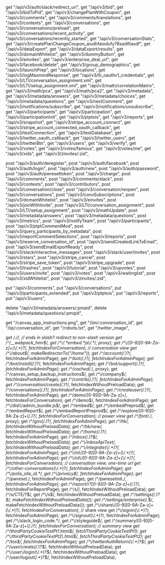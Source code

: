 get "/api/v3/auth/slack/redirect_uri",
get "/api/v3/bid",
get "/api/v3/bidToPid",
get "/api/v3/changePlanWithCoupon",
get "/api/v3/comments",
get "/api/v3/comments/translations",
get "/api/v3/contexts",
get "/api/v3/conversations",
get "/api/v3/conversations/preload",
get "/api/v3/conversations/recent_activity",
get "/api/v3/conversations/recently_started",
get "/api/v3/conversationStats",
get "/api/v3/createPlanChangeCoupon_aiudhfaiodufy78sadtfiasdf",
get "/api/v3/dataExport",
get "/api/v3/dataExport/results",
get "/api/v3/domainWhitelist",
get "/api/v3/dummyButton",
get "/api/v3/einvites",
get "/api/v3/enterprise_deal_url",
get "/api/v3/facebook/delete",
get "/api/v3/group_demographics",
get "/api/v3/launchPrep",
get "/api/v3/locations",
get "/api/v3/logMaxmindResponse",
get "/api/v3/lti_oauthv1_credentials",
get "/api/v3/LTI/conversation_assignment.xml",
get "/api/v3/LTI/setup_assignment.xml",
get "/api/v3/math/correlationMatrix",
get "/api/v3/math/pca",
get "/api/v3/math/pca2",
get "/api/v3/metadata",
get "/api/v3/metadata/answers",
get "/api/v3/metadata/choices",
get "/api/v3/metadata/questions",
get "/api/v3/nextComment",
get "/api/v3/notifications/subscribe",
get "/api/v3/notifications/unsubscribe",
get "/api/v3/participants",
get "/api/v3/participation",
get "/api/v3/participationInit",
get "/api/v3/ptptois",
get "/api/v3/reports",
get "/api/v3/snapshot",
get "/api/v3/stripe_account_connect",
get "/api/v3/stripe_account_connected_oauth_callback",
get "/api/v3/testConnection",
get "/api/v3/testDatabase",
get "/api/v3/twitter_oauth_callback",
get "/api/v3/twitter_users",
get "/api/v3/twitterBtn",
get "/api/v3/users",
get "/api/v3/verify",
get "/api/v3/votes",
get "/api/v3/votes/famous",
get "/api/v3/votes/me",
get "/api/v3/xids",
get "/api/v3/zinvites/:zid",

post "/api/v3/auth/deregister",
post "/api/v3/auth/facebook",
post "/api/v3/auth/login",
post "/api/v3/auth/new",
post "/api/v3/auth/password",
post "/api/v3/auth/pwresettoken",
post "/api/v3/charge",
post "/api/v3/comments",
post "/api/v3/comments/slack",
post "/api/v3/contexts",
post "/api/v3/contributors",
post "/api/v3/conversation/close",
post "/api/v3/conversation/reopen",
post "/api/v3/conversations",
post "/api/v3/convSubscriptions",
post "/api/v3/domainWhitelist",
post "/api/v3/einvites",
post "/api/v3/joinWithInvite",
post "/api/v3/LTI/conversation_assignment",
post "/api/v3/LTI/setup_assignment",
post "/api/v3/mathUpdate",
post "/api/v3/metadata/answers",
post "/api/v3/metadata/questions",
post "/api/v3/metrics",
post "/api/v3/notifyTeam",
post "/api/v3/participants",
post "/api/v3/ptptCommentMod",
post "/api/v3/query_participants_by_metadata",
post "/api/v3/reportCommentSelections",
post "/api/v3/reports",
post "/api/v3/reserve_conversation_id",
post "/api/v3/sendCreatedLinkToEmail",
post "/api/v3/sendEmailExportReady",
post "/api/v3/slack/interactive_messages",
post "/api/v3/slack/user/invites",
post "/api/v3/stars",
post "/api/v3/stripe_cancel",
post "/api/v3/stripe_save_token",
post "/api/v3/stripe_upgrade",
post "/api/v3/trashes",
post "/api/v3/tutorial",
post "/api/v3/upvotes",
post "/api/v3/users/invite",
post "/api/v3/votes",
post "/api/v3/waitinglist",
post "/api/v3/xidWhitelist",
post "/api/v3/zinvites/:zid",

put "/api/v3/comments",
put "/api/v3/conversations",
put "/api/v3/participants_extended",
put "/api/v3/ptptois",
put "/api/v3/reports",
put "/api/v3/users",

delete "/api/v3/metadata/answers/:pmaid",
delete "/api/v3/metadata/questions/:pmqid",

get "/canvas_app_instructions.png",
get "/iim/:conversation_id",
get "/iip/:conversation_id",
get "/robots.txt",
get "/twitter_image",

get /.*\//, // ends in slash? redirect to non-slash version
get /^\/__webpack_hmr$/,
get /^\/.*embed.*js\/.*/, proxy);
get /^\/[0-9][0-9A-Za-z]+(\/.*)?/, fetchIndexForConversation); // conversation view
get /^\/about$/, makeRedirectorTo("/home"));
get /^\/account(\/.*)?/, fetchIndexForAdminPage);
get /^\/bot(\/.*)?/, fetchIndexForAdminPage);
get /^\/bot\/install(\/.*)?/, fetchIndexForAdminPage);
get /^\/bot\/support(\/.*)?/, fetchIndexForAdminPage);
get /^\/cached\/.*/, proxy);
get /^\/canvas_setup_backup_instructions$/,
get /^\/company$/, fetchIndexForAdminPage);
get /^\/contrib(\/.*)?/, fetchIndexForAdminPage);
get /^\/conversation\/create(\/.*)?/, fetchIndexWithoutPreloadData);
get /^\/conversations(\/.*)?/, fetchIndexForAdminPage);
get /^\/createuser(\/.*)?/, fetchIndexForAdminPage);
get /^\/demo\/[0-9][0-9A-Za-z]+/, fetchIndexForConversation);
get /^\/demo$/, fetchIndexForAdminPage);
get /^\/dist\/admin_bundle.js$/,
get /^\/embed$/,
get /^\/embedPreprod$/,
get /^\/embedReport$/,
get /^\/embedReportPreprod$/,
get /^\/explore\/[0-9][0-9A-Za-z]+(\/.*)?/, fetchIndexForConversation); // power view
get /^\/font\/.*/, proxy);
get /^\/gov(\/.*)?/, fetchIndexForAdminPage);
get /^\/hk/, fetchIndexWithoutPreloadData);
get /^\/hk\/new/, fetchIndexWithoutPreloadData);
get /^\/home(\/.*)?/, fetchIndexForAdminPage);
get /^\/inbox(\/.*)?$/, fetchIndexWithoutPreloadData);
get /^\/inboxApiTest/, fetchIndexWithoutPreloadData);
get /^\/integrate(\/.*)?/, fetchIndexForAdminPage);
get /^\/m\/[0-9][0-9A-Za-z]+(\/.*)?/, fetchIndexForAdminPage);
get /^\/ot\/[0-9][0-9A-Za-z]+(\/.*)?/, fetchIndexForConversation); // conversation view, one-time url
get /^\/other-conversations(\/.*)?/, fetchIndexForAdminPage);
get /^\/polis_site_id.*/,
get /^\/privacy$/, fetchIndexForAdminPage);
get /^\/pwreset.*/, fetchIndexForAdminPage);
get /^\/pwresetinit.*/, fetchIndexForAdminPage);
get /^\/report\/r?[0-9][0-9A-Za-z]+(\/.*)?/, fetchIndexForReportPage);
get /^\/s\//, fetchIndexWithoutPreloadData);
get /^\/s\/CTE\/?$/,
get /^\/s$/, fetchIndexWithoutPreloadData);
get /^\/settings(\/.*)?$/, makeFetchIndexWithoutPreloadData());
get /^\/settings\/enterprise}.*$/, makeFetchIndexWithoutPreloadData());
get /^\/share\/[0-9][0-9A-Za-z]+(\/.*)?/, fetchIndexForConversation); // share view
get /^\/signin(\/.*)?/, fetchIndexForAdminPage);
get /^\/signout(\/.*)?/, fetchIndexForAdminPage);
get /^\/slack_login_code.*/,
get /^\/styleguide$/,
get /^\/summary\/[0-9][0-9A-Za-z]+(\/.*)?/, fetchIndexForConversation); // summary view
get /^\/thirdPartyCookieTestPt1\.html$/, fetchThirdPartyCookieTestPt1);
get /^\/thirdPartyCookieTestPt2\.html$/, fetchThirdPartyCookieTestPt2);
get /^\/tos$/, fetchIndexForAdminPage);
get /^\/twitterAuthReturn(\/.*)?$/,
get /^\/user\/create(\/.*)?$/, fetchIndexWithoutPreloadData);
get /^\/user\/login(\/.*)?$/, fetchIndexWithoutPreloadData);
get /^\/user\/logout(\/.*)?$/, fetchIndexWithoutPreloadData);
